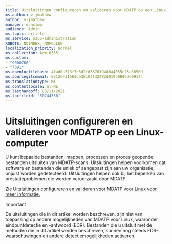```yaml
---
title: Uitsluitingen configureren en valideren voor MDATP op een Linux-computer
ms.author: v-jmathew
author: v-jmathew
manager: dansimp
audience: Admin
ms.topic: article
ms.service: o365-administration
ROBOTS: NOINDEX, NOFOLLOW
localization_priority: Normal
ms.collection: Adm_O365
ms.custom:
- "9000760"
- "7391"
ms.openlocfilehash: 4fad0a513f7c6d2f0337019488a4055c25e1650d
ms.sourcegitcommit: 6312ee31561db36104f32282d019d069ede69174
ms.translationtype: MT
ms.contentlocale: nl-NL
ms.lasthandoff: 03/11/2021
ms.locfileid: "50744538"
---
```

# <a name="configure-and-validate-exclusions-for-mdatp-on-a-linux-machine"></a>Uitsluitingen configureren en valideren voor MDATP op een Linux-computer

U kunt bepaalde bestanden, mappen, processen en proces geopende bestanden uitsluiten van MDATP-scans. Uitsluitingen helpen voorkomen dat software en bestanden die uniek of aangepast zijn aan uw organisatie, onjuist worden gedetecteerd. Uitsluitingen helpen ook bij het beperken van prestatieproblemen die worden veroorzaakt door MDATP.

Zie Uitsluitingen [configureren en valideren voor MDATP voor Linux voor meer informatie.](https://go.microsoft.com/fwlink/?linkid=2144517)

> [!IMPORTANT]
> De uitsluitingen die in dit artikel worden beschreven, zijn niet van toepassing op andere mogelijkheden van MDATP voor Linux, waaronder eindpuntdetectie en -antwoord (EDR). Bestanden die u uitsluit met de methoden die in dit artikel worden beschreven, kunnen nog steeds EDR-waarschuwingen en andere detectiemogelijkheden activeren.
